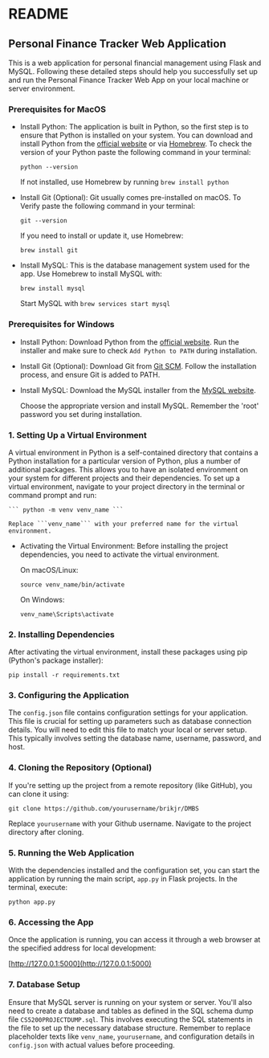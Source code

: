 
# README

## Personal Finance Tracker Web Application

  

This is a web application for personal financial management using Flask and MySQL. Following these detailed steps should help you successfully set up and run the Personal Finance Tracker Web App on your local machine or server environment.

  

### Prerequisites for MacOS

  

- Install Python: The application is built in Python, so the first step is to ensure that Python is installed on your system. You can download and install Python from the [official website](https://www.python.org/downloads/macos/) or via [Homebrew](https://brew.sh/). To check the version of your Python paste the following command in your terminal:

	``` python --version ```

	If not installed, use Homebrew by running ```brew install python```

  

- Install Git (Optional): Git usually comes pre-installed on macOS. To Verify paste the following command in your terminal:

	``` git --version ```

  

	If you need to install or update it, use Homebrew:

  

	``` brew install git ```

  

- Install MySQL: This is the database management system used for the app. Use Homebrew to install MySQL with:

  

	``` brew install mysql ```

  

	Start MySQL with ``` brew services start mysql ```

  

### Prerequisites for Windows

  

- Install Python: Download Python from the [official website](https://www.python.org/downloads/windows/). Run the installer and make sure to check ```Add Python to PATH``` during installation.

- Install Git (Optional): Download Git from [Git SCM](https://git-scm.com/download/win). Follow the installation process, and ensure Git is added to PATH.

- Install MySQL: Download the MySQL installer from the [MySQL website](https://dev.mysql.com/downloads/installer/).

  

	Choose the appropriate version and install MySQL. Remember the 'root' password you set during installation.

  
### 1. Setting Up a Virtual Environment

  

A virtual environment in Python is a self-contained directory that contains a Python installation for a particular version of Python, plus a number of additional packages. This allows you to have an isolated environment on your system for different projects and their dependencies. To set up a virtual environment, navigate to your project directory in the terminal or command prompt and run:

  
	``` python -m venv venv_name ```

	Replace ```venv_name``` with your preferred name for the virtual environment.

  
- Activating the Virtual Environment: Before installing the project dependencies, you need to activate the virtual environment.

	On macOS/Linux:

  

	``` source venv_name/bin/activate ```

  

	On Windows:

  

	``` venv_name\Scripts\activate ```

  

### 2. Installing Dependencies

  

After activating the virtual environment, install these packages using pip (Python's package installer):

  

``` pip install -r requirements.txt ```

  

### 3. Configuring the Application

  

The ```config.json``` file contains configuration settings for your application. This file is crucial for setting up parameters such as database connection details. You will need to edit this file to match your local or server setup. This typically involves setting the database name, username, password, and host.

  

### 4. Cloning the Repository (Optional)

  

If you're setting up the project from a remote repository (like GitHub), you can clone it using:

  

``` git clone https://github.com/yourusername/brikjr/DMBS ```

  

Replace ```yourusername``` with your Github username. Navigate to the project directory after cloning.

  

### 5. Running the Web Application

  

With the dependencies installed and the configuration set, you can start the application by running the main script, ```app.py``` in Flask projects. In the terminal, execute:

  

``` python app.py ```

  

### 6. Accessing the App

  

Once the application is running, you can access it through a web browser at the specified address for local development:

  

[http://127.0.0.1:5000](http://127.0.0.1:5000)

  

### 7. Database Setup

  

Ensure that MySQL server is running on your system or server. You'll also need to create a database and tables as defined in the SQL schema dump file ```CS5200PROJECTDUMP.sql```. This involves executing the SQL statements in the file to set up the necessary database structure. Remember to replace placeholder texts like ```venv_name```, ```yourusername```, and configuration details in ```config.json``` with actual values before proceeding.
